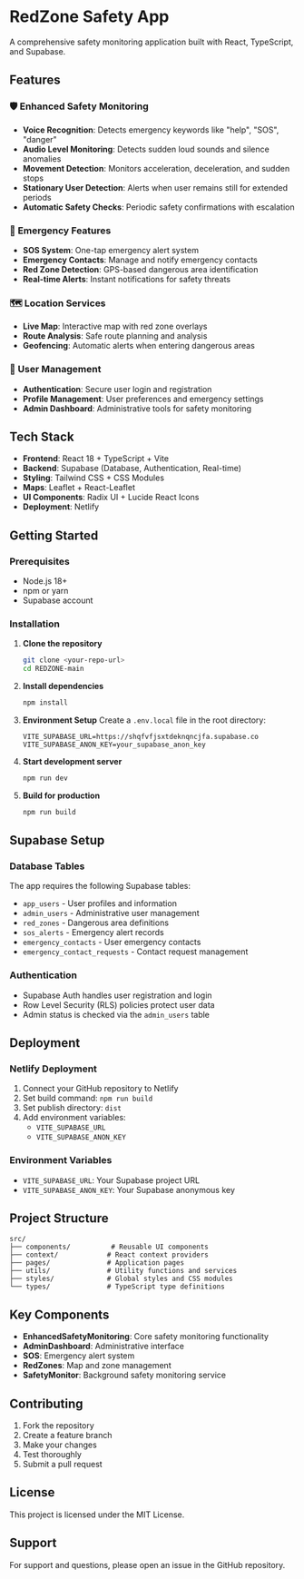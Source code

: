 # RedZone Safety App

A comprehensive safety monitoring application built with React, TypeScript, and Supabase.

## Features

### 🛡️ Enhanced Safety Monitoring
- **Voice Recognition**: Detects emergency keywords like "help", "SOS", "danger"
- **Audio Level Monitoring**: Detects sudden loud sounds and silence anomalies
- **Movement Detection**: Monitors acceleration, deceleration, and sudden stops
- **Stationary User Detection**: Alerts when user remains still for extended periods
- **Automatic Safety Checks**: Periodic safety confirmations with escalation

### 🚨 Emergency Features
- **SOS System**: One-tap emergency alert system
- **Emergency Contacts**: Manage and notify emergency contacts
- **Red Zone Detection**: GPS-based dangerous area identification
- **Real-time Alerts**: Instant notifications for safety threats

### 🗺️ Location Services
- **Live Map**: Interactive map with red zone overlays
- **Route Analysis**: Safe route planning and analysis
- **Geofencing**: Automatic alerts when entering dangerous areas

### 👥 User Management
- **Authentication**: Secure user login and registration
- **Profile Management**: User preferences and emergency settings
- **Admin Dashboard**: Administrative tools for safety monitoring

## Tech Stack

- **Frontend**: React 18 + TypeScript + Vite
- **Backend**: Supabase (Database, Authentication, Real-time)
- **Styling**: Tailwind CSS + CSS Modules
- **Maps**: Leaflet + React-Leaflet
- **UI Components**: Radix UI + Lucide React Icons
- **Deployment**: Netlify

## Getting Started

### Prerequisites
- Node.js 18+ 
- npm or yarn
- Supabase account

### Installation

1. **Clone the repository**
   ```bash
   git clone <your-repo-url>
   cd REDZONE-main
   ```

2. **Install dependencies**
   ```bash
   npm install
   ```

3. **Environment Setup**
   Create a `.env.local` file in the root directory:
   ```env
   VITE_SUPABASE_URL=https://shqfvfjsxtdeknqncjfa.supabase.co
   VITE_SUPABASE_ANON_KEY=your_supabase_anon_key
   ```

4. **Start development server**
   ```bash
   npm run dev
   ```

5. **Build for production**
   ```bash
   npm run build
   ```

## Supabase Setup

### Database Tables

The app requires the following Supabase tables:

- `app_users` - User profiles and information
- `admin_users` - Administrative user management
- `red_zones` - Dangerous area definitions
- `sos_alerts` - Emergency alert records
- `emergency_contacts` - User emergency contacts
- `emergency_contact_requests` - Contact request management

### Authentication

- Supabase Auth handles user registration and login
- Row Level Security (RLS) policies protect user data
- Admin status is checked via the `admin_users` table

## Deployment

### Netlify Deployment

1. Connect your GitHub repository to Netlify
2. Set build command: `npm run build`
3. Set publish directory: `dist`
4. Add environment variables:
   - `VITE_SUPABASE_URL`
   - `VITE_SUPABASE_ANON_KEY`

### Environment Variables

- `VITE_SUPABASE_URL`: Your Supabase project URL
- `VITE_SUPABASE_ANON_KEY`: Your Supabase anonymous key

## Project Structure

```
src/
├── components/          # Reusable UI components
├── context/            # React context providers
├── pages/              # Application pages
├── utils/              # Utility functions and services
├── styles/             # Global styles and CSS modules
└── types/              # TypeScript type definitions
```

## Key Components

- **EnhancedSafetyMonitoring**: Core safety monitoring functionality
- **AdminDashboard**: Administrative interface
- **SOS**: Emergency alert system
- **RedZones**: Map and zone management
- **SafetyMonitor**: Background safety monitoring service

## Contributing

1. Fork the repository
2. Create a feature branch
3. Make your changes
4. Test thoroughly
5. Submit a pull request

## License

This project is licensed under the MIT License.

## Support

For support and questions, please open an issue in the GitHub repository.
